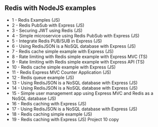 ## Redis with NodeJS examples

- 1 - Redis Examples (JS)
- 2 - Redis PubSub with Express (JS)
- 3 - Securing JWT using Redis (JS)
- 4 - Simple microservice using Redis PubSub with Express (JS)
- 5 - Integrate Redis PUB/SUB in Express (JS)
- 6 - Using RedisJSON is a NoSQL database with Express (JS)
- 7 - Redis cache simple example with Express (JS)
- 8 - Rate limiting with Redis simple example with Express MVC (TS)
- 9 - Rate limiting with Redis simple example with Express API (TS)
- 10 - Redis cache simple example with Express (JS)
- 11 - Redis Express MVC Counter Application (JS)
- 12 - Redis queue example (JS)
- 13 - Using RedisJSON is a NoSQL database with Express (JS)
- 14 - Using RedisJSON is a NoSQL database with Express (JS)
- 15 - Simple user management app using Express MVC and Redis as a NoSQL database (JS)
- 16 - Redis caching with Express (JS)
- 17 - Using RedisJSON is a NoSQL database with Express (JS)
- 18 - Redis caching simple example (JS)
- 19 - Redis caching with Express (JS) Project 10 copy
